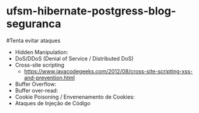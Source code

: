 # ufsm-hibernate-postgress-blog-seguranca


#Tenta evitar ataques
- Hidden Manipulation:
- DoS/DDoS (Denial of Service / Distributed DoS)
- Cross-site scripting
  - https://www.javacodegeeks.com/2012/08/cross-site-scripting-xss-and-prevention.html
- Buffer Overflow:
- Buffer over-read:
- Cookie Poisoning / Envenenamento de Cookies:
- Ataques de Injeção de Código
